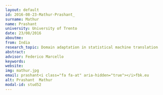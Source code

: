 ```yaml
---
layout: default 
id: 2016-08-23-Mathur-Prashant_
surname: Mathur
name: Prashant 
university: University of Trento
date: 23/08/2016
aboutme: 
from: India
research_topic: Domain adaptation in statistical machine translation
abstract: 
advisor: Federico Marcello
keywords: 
website: 
img: mathur.jpg
email: prashant<i class="fa fa-at" aria-hidden="true"></i>fbk.eu
alt: Prashant  Mathur
modal-id: stud52
---
```

